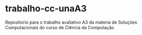 # trabalho-cc-unaA3
Repositorio para o trabalho avaliativo A3 da materia de Soluções Computacionais do curso de Ciência da Computação
